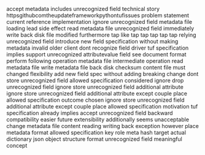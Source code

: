 accept metadata includes unrecognized field technical story httpsgithubcomtheupdateframeworkpythontufissues problem statement current reference implementation ignore unrecognized field metadata file loading lead side effect read metadata file unrecognized field immediately write back disk file modified furthermore tap like tap tap tap tap tap relying unrecognized field introduce new field specification without making metadata invalid older client dont recognize field driver tuf specification implies support unrecognized attributevalue field see document format perform following operation metadata file intermediate operation read metadata file write metadata file back disk checksum content file must changed flexibility add new field spec without adding breaking change dont store unrecognized field allowed specification considered ignore drop unrecognized field ignore store unrecognized field additional attribute ignore store unrecognized field additional attribute except couple place allowed specification outcome chosen ignore store unrecognized field additional attribute except couple place allowed specification motivation tuf specification already implies accept unrecognized field backward compatibility easier future extensibility additionally seems unacceptable change metadata file content reading writing back exception however place metadata format allowed specification key role meta hash target actual dictionary json object structure format unrecognized field meaningful concept